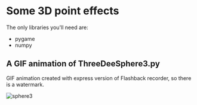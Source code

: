 # Some 3D point effects

The only libraries you'll need are:

- pygame
- numpy

## A GIF animation of ThreeDeeSphere3.py

GIF animation created with express version of Flashback recorder, so there is a watermark.

![sphere3](https://github.com/user-attachments/assets/1b09554a-0343-4276-aaaf-51ac8b6eed6a)
